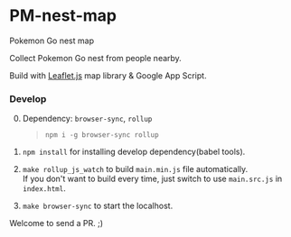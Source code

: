 # PM-nest-map
Pokemon Go nest map

Collect Pokemon Go nest from people nearby.

Build with [Leaflet.js](https://leafletjs.com/) map library & Google App Script.

### Develop

0. Dependency: `browser-sync`, `rollup`  
    > `npm i -g browser-sync rollup`

1. `npm install` for installing develop dependency(babel tools).

2. `make rollup_js_watch` to build `main.min.js` file automatically.  
  If you don't want to build every time, just switch to use `main.src.js` in `index.html`.

3. `make browser-sync` to start the localhost.

Welcome to send a PR. ;)
